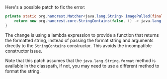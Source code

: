 Here's a possible patch to fix the error:
```java
private static org.hamcrest.Matcher<java.lang.String> imagePulled(final java.lang.String image) {
    return new org.hamcrest.core.StringContains(false, () -> java.lang.String.format("Status: Downloaded newer image for %s", image));
}
```
The change is using a lambda expression to provide a function that returns the formatted string, instead of passing the format string and arguments directly to the `StringContains` constructor. This avoids the incompatible constructor issue.

Note that this patch assumes that the `java.lang.String.format` method is available in the classpath, if not, you may need to use a different method to format the string.